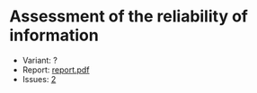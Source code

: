 # Assessment of the reliability of information

- Variant: ?
- Report: [report.pdf](https://github.com/nadevko/bsuir-FIS-1/releases/download/term-4/lw-01.pdf)
- Issues: [2](https://github.com/nadevko/bsuir-FIS-1/issues/2)
